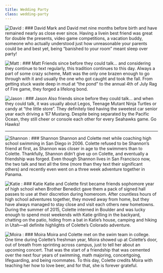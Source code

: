 ```yaml
---
title: Wedding Party
class: wedding-party
---
```


![David][00]
: ### David
  Mark and David met nine months before birth and have remained nearly as close ever since. Having a live­in best friend was great for double the presents, video game competitions, a vacation buddy, someone who actually understood just how unreasonable your parents could be and best yet, being “banished to your room” meant sleep over party!

![Matt][01]
: ### Matt
  Friends since before they could talk… and considering they continue to text regularly, this tradition continues to this day. Always a part of some crazy scheme, Matt was the only one brazen enough to go through with it and usually the one who got caught and took the fall. From getting stuck waste deep in mud at “the pond” to the annual 4th of July Rag of Fire game, they forged a lifelong bond.

![Jason][02]
: ### Jason
  Also friends since before they could talk… and when they could talk, it was usually about Legos, Teenage Mutant Ninja Turtles or candy at “the little store”. They definitely tied having the sweetest car senior year each driving a ’67 Mustang. Despite being separated by the Pacific Ocean, they still cheer or console each other for every Seahawks game. Go Hawks!

---

![Shannon][03]
: ### Shannon
  Shannon and Colette met while coaching high school swimming in San Diego in 2006. Colette refused to be Shannon’s friend at first, as Shannon was closer in age to the swimmers than to Colette. Thankfully, Shannon didn’t give up on Colette, and eventually a friendship was forged. Even though Shannon lives in San Francisco now, the two talk and text all the time (more than they text their significant others) and recently even went on a three week adventure together in Panama.

![Katie ][04]
: ### Katie
  Katie and Colette first became friends sophomore year of high school when Brother Benedict gave them a pack of signed hall passes to use at their discretion during homeroom. After countless hours of high school adventures together, they moved away from home, but they have always managed to stay close and visit each others new hometowns. During the summer of 2015, Colette interned in Boulder and was lucky enough to spend most weekends with Katie grilling in the backyard, chatting on the patio, hiding from a bat in Katie’s house, camping and hiking in Utah—all definite highlights of Colette’s Colorado adventure.

![Moira][05]
: ### Moira
  Moira and Colette met on the swim team in college. One time during Colette’s freshman year, Moira showed up at Colette’s door, out of breath from sprinting across campus, just to tell her about an upcoming concert. That was the start of a friendship that was cemented over the next four years of swimming, math majoring, concert­going, lifeguarding, and being roommates. To this day, Colette credits Moira with teaching her how to love beer, and for that, she is forever grateful.

[00]: /img/david.jpg
[01]: /img/matt.jpg
[02]: /img/jason.jpg
[03]: /img/shannon.jpg
[04]: /img/katie.jpg
[05]: /img/moira.jpg
